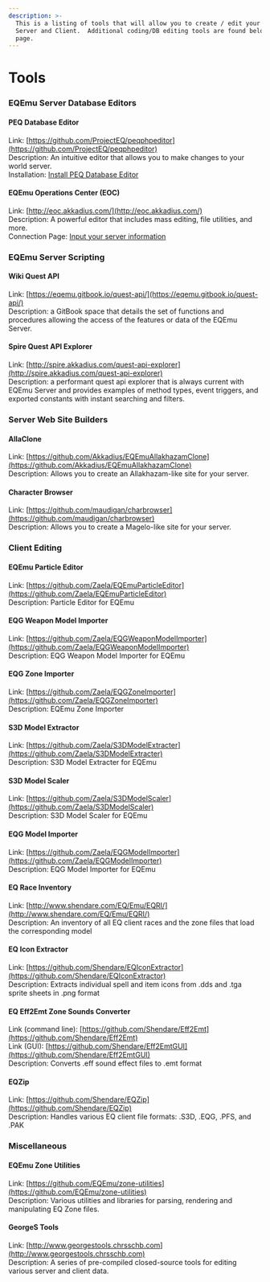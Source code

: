```yaml
---
description: >-
  This is a listing of tools that will allow you to create / edit your EQEmu
  Server and Client.  Additional coding/DB editing tools are found below this
  page.
---
```


# Tools

### EQEmu Server Database Editors

#### PEQ Database Editor

Link:  [https://github.com/ProjectEQ/peqphpeditor](https://github.com/ProjectEQ/peqphpeditor)  
Description:  An intuitive editor that allows you to make changes to your world server.  
Installation: [Install PEQ Database Editor](../../../categories/installation/install-peq-database-editor.md)

#### EQEmu Operations Center \(EOC\)

Link:  [http://eoc.akkadius.com/](http://eoc.akkadius.com/)  
Description:  A powerful editor that includes mass editing, file utilities, and more.  
Connection Page:  [Input your server information](http://eoc.akkadius.com/EOC2/login.php)

### EQEmu Server Scripting

#### Wiki Quest API

Link:  [https://eqemu.gitbook.io/quest-api/](https://eqemu.gitbook.io/quest-api/)  
Description:  a GitBook space that details the set of functions and procedures allowing the access of the features or data of the EQEmu Server.

#### Spire Quest API Explorer

Link:  [http://spire.akkadius.com/quest-api-explorer](http://spire.akkadius.com/quest-api-explorer)  
Description:  a performant quest api explorer that is always current with EQEmu Server and provides examples of method types, event triggers, and exported constants with instant searching and filters.

### Server Web Site Builders

#### AllaClone

Link: [https://github.com/Akkadius/EQEmuAllakhazamClone](https://github.com/Akkadius/EQEmuAllakhazamClone)  
Description:  Allows you to create an Allakhazam-like site for your server.

#### Character Browser

Link:  [https://github.com/maudigan/charbrowser](https://github.com/maudigan/charbrowser)  
Description:  Allows you to create a Magelo-like site for your server.

### Client Editing

#### EQEmu Particle Editor

Link:  [https://github.com/Zaela/EQEmuParticleEditor](https://github.com/Zaela/EQEmuParticleEditor)  
Description:  Particle Editor for EQEmu

#### EQG Weapon Model Importer

Link:  [https://github.com/Zaela/EQGWeaponModelImporter](https://github.com/Zaela/EQGWeaponModelImporter)  
Description:  EQG Weapon Model Importer for EQEmu

#### EQG Zone Importer

Link:  [https://github.com/Zaela/EQGZoneImporter](https://github.com/Zaela/EQGZoneImporter)  
Description:  EQEmu Zone Importer

#### S3D Model Extractor

Link:  [https://github.com/Zaela/S3DModelExtracter](https://github.com/Zaela/S3DModelExtracter)  
Description:  S3D Model Extracter for EQEmu

#### S3D Model Scaler

Link:  [https://github.com/Zaela/S3DModelScaler](https://github.com/Zaela/S3DModelScaler)  
Description: S3D Model Scaler for EQEmu

#### EQG Model Importer

Link:  [https://github.com/Zaela/EQGModelImporter](https://github.com/Zaela/EQGModelImporter)  
Description:  EQG Model Importer for EQEmu

#### EQ Race Inventory

Link:  [http://www.shendare.com/EQ/Emu/EQRI/](http://www.shendare.com/EQ/Emu/EQRI/)  
Description:  An inventory of all EQ client races and the zone files that load the corresponding model

#### EQ Icon Extractor

Link:  [https://github.com/Shendare/EQIconExtractor](https://github.com/Shendare/EQIconExtractor)  
Description:  Extracts individual spell and item icons from .dds and .tga sprite sheets in .png format

#### EQ Eff2Emt Zone Sounds Converter

Link \(command line\):  [https://github.com/Shendare/Eff2Emt](https://github.com/Shendare/Eff2Emt)  
Link \(GUI\):  [https://github.com/Shendare/Eff2EmtGUI](https://github.com/Shendare/Eff2EmtGUI)  
Description:  Converts .eff sound effect files to .emt format

#### EQZip

Link:  [https://github.com/Shendare/EQZip](https://github.com/Shendare/EQZip)  
Description:  Handles various EQ client file formats:  .S3D, .EQG, .PFS, and .PAK

### Miscellaneous

#### EQEmu Zone Utilities

Link:  [https://github.com/EQEmu/zone-utilities](https://github.com/EQEmu/zone-utilities)  
Description: Various utilities and libraries for parsing, rendering and manipulating EQ Zone files.

#### GeorgeS Tools

Link:  [http://www.georgestools.chrsschb.com](http://www.georgestools.chrsschb.com)  
Description:  A series of pre-compiled closed-source tools for editing various server and client data.

